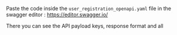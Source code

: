 
Paste the code inside the `user_registration_openapi.yaml` file in the swagger editor : https://editor.swagger.io/

There you can see the API payload keys, response format and all 
